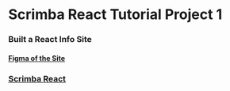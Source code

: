 # Scrimba React Tutorial Project 1 

### Built a React Info Site

#### [Figma of the Site](https://www.figma.com/file/xA1rJVQOorqMW6xjGdBLcI/ReactFacts?node-id=0%3A1&mode=dev)

### [Scrimba React](https://scrimba.com/learn/learnreact)
